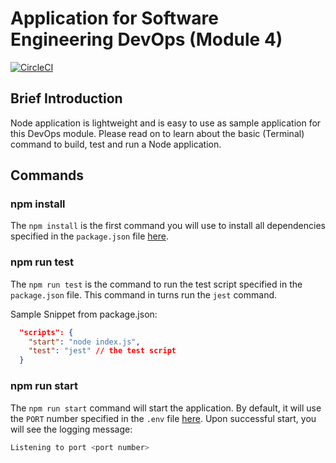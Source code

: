 # Application for Software Engineering DevOps (Module 4)

[![CircleCI](https://dl.circleci.com/status-badge/img/gh/Zar-sw-mm/6m-software-m4-node-app-for-devops/tree/main.svg?style=svg)](https://dl.circleci.com/status-badge/redirect/gh/Zar-sw-mm/6m-software-m4-node-app-for-devops/tree/main)

## Brief Introduction

Node application is lightweight and is easy to use as sample application for this DevOps module. Please read on to learn about the basic (Terminal) command to build, test and run a Node application.

## Commands

### npm install

The `npm install` is the first command you will use to install all dependencies specified in the `package.json` file [here](./package.json).

### npm run test

The `npm run test` is the command to run the test script specified in the `package.json` file. This command in turns run the `jest` command.

Sample Snippet from package.json:

```json
  "scripts": {
    "start": "node index.js",
    "test": "jest" // the test script
  }
```

### npm run start

The `npm run start` command will start the application. By default, it will use the `PORT` number specified in the `.env` file [here](./.env). Upon successful start, you will see the logging message:

```sh
Listening to port <port number>
```
